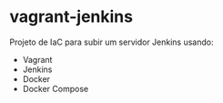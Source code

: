 # vagrant-jenkins

Projeto de IaC para subir um servidor Jenkins usando:

- Vagrant
- Jenkins
- Docker
- Docker Compose